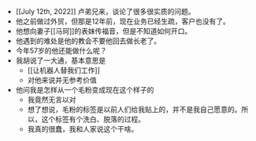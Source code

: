 - [[July 12th, 2022]] 卢弟兄来，谈论了很多很实质的问题。
- 他之前做过外贸，但那是12年前，现在业务已经生疏，客户也没有了。
- 他想向妻子[[马珂]]的表妹传福音，但是不知道如何开口。
- 他遇到的难处是他的教会不要他回去做长老了。
- 今年57岁的他还能做什么呢？
- 我胡说了一大通，基本意思是
    - [[让机器人替我们工作]]
    - 对他来说并无参考价值
- 他问我是怎样从一个毛粉变成现在这个样子的
    - 我竟然无言以对
    - 想了想说，毛粉的标签是以前人们给我贴上的，并不是我自己愿意的。所以，这个标签有个洗白、脱落的过程。
    - 我真的很蠢，我和人家说这个干啥。
